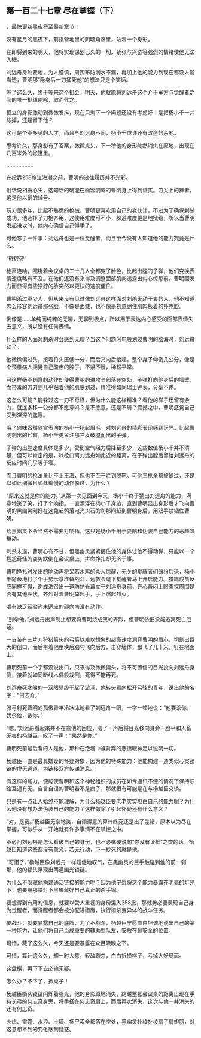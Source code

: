 ## 第一百二十七章 尽在掌握（下）
，最快更新黑夜将至最新章节！

没有星月的黑夜下，前指营地里的阴暗角落里，站着一个身影。

在即将到来的明天，他将实现谋划已久的一切。紧张与兴奋等强烈的情绪使他无法入眠。

刘远舟身处要地，为人谨慎，周围布防滴水不漏，再加上他的能力到现在都没人能看透，曹明那“隐身后一刀捅死他”的想法只是个笑话。

等了这么久，终于等来这个机会。明天，他就能将刘远舟这个介于军方与觉醒者之间的唯一枢纽剔除，取而代之。

孤立的身影激动到微微发抖，现在只剩下一个问题还没有考虑好：是把杨小千一并除掉，还是留下他？

这可是个不多见的人才，而且与刘远舟不同，杨小千或许还有改造的余地。

思考许久，那身影有了答案，微微点头，下一秒他的身形陡然消失在原地，出现在几百米外的帐篷里。

………………

在投靠258旅江海潮之前，曹明的过往履历并不光彩。

俗话说相由心生，这句话的确能在面容阴鸷的曹明身上得到证实。刀尖上的舞者，这是他以前的绰号。

玩刀很多年，比起不熟悉的枪械，曹明更喜欢用自己的老伙计，不过为了确保刺杀成功，他选择了刀枪齐用，这使用难度可不小，躲避难度更是地狱级，所以当曹明发起进攻时，他内心确信自己得手了。

可他忘了一件事：刘远舟也是一位觉醒者，而且至今没有人知道他的能力究竟是什么。

“砰砰砰”

枪声连响，围绕着会议桌的二十几人全都变了脸色，比起出膛的子弹，他们变换表情速度略有不及。在他们还没有来得及调整面部肌肉透露出内心惊恐前，曹明因发力而显得有些狰狞的脸突然以更快的速度僵住。

曹明杀过不少人，但从来没有见过像刘远舟这样面对刺杀无动于衷的人，他不知道怎么形容刘远舟那张脸，不像是面瘫，也不像是刻意绷住肌肉板着的扑克脸。

倒像是……单纯而纯粹的无聊，无聊到极点，所以用于表达内心感受的面部表情失去意义，所以没有任何表情。

什么样的人面对刺杀时会感到无聊？当这个问题闪电般划过曹明的脑海时，刘远舟动了。

他微微偏过头，接着将头压低一分，而后又向后抬起，整个身子仰倒几公分，像是个颈椎病人摇晃自己酸疼的脖子，不紧不慢，稀松平常。

可这样毫不刻意的动作却使得曹明的进攻全部落在空处，子弹打向他身后的墙壁，而带毒的刀刃则几乎贴着他的肌肤划过，精准得如同瑞士钟表，分毫不差。

这怎么可能？能躲过这一刀不奇怪，但为什么能这样精准？看他的样子还留有余力，就连多移一公分都不愿意吗？是不愿意，还是不屑？震撼之中，曹明感觉自己受到深深的羞辱。

哦？兴味盎然欣赏表演的杨小千扬起眉毛，对刘远舟的精彩表现感到讶异。比起曹明刺出的匕首，杨小千更关注那三发破膛而出的子弹。

子弹的出膛速度具体是多少，受到空气阻力后降至多少，这些数值杨小千并不清楚，但可以肯定的是，以枪口离刘远舟如此近的距离，在子弹出膛后留给刘远舟的反应时间几乎等于零。

而且曹明的枪法虽比不上王海，但也不至于烂到脱靶。可他三枪全都被躲过，还是以如此细微且如此缓慢的动作躲过，为什么？

“原来这就是你的能力。”从第一次见面到今天，杨小千终于猜出刘远舟的能力，满意地笑了笑，打了个响指。一直漂浮在杨小千身边，直到曹明显出身形后才飞向曹明的黑幽灵刚好在这兔起鹘落电光火石的刹那间赶到曹明身后，用双手禁锢住曹明。

给黑幽灵下令当然不需要打响指，这只是杨小千用于耍酷和伪装自己能力的恶趣味举动。

刺杀未遂，曹明心有不甘，但黑幽灵紧紧捆住他的身体让他不得动弹，只能以一个尴尬奇怪的姿势跌倒在会议桌上，拼命挣扎却无济于事。

曹明挣扎时发出的响动声将呆若木鸡的众人惊醒，无关的觉醒者们纷纷后退，杨小千隐蔽地打了个手势示意准备战斗，远救会麾下觉醒者马上开启能力。猎鹰成员反应同样不慢，谢成浩召出一道防护光幕立于刘远舟身前，齐心吾闭上眼查探周围是否有其他埋伏，齐烈对着曹明举起手，手上燃起烈火。

唯有缺乏经验尚未适应的邵向南没有动作。

“别杀他。”刘远舟出声制止想要将曹明烧成灰的齐烈，但曹明依旧没能逃离死亡厄运。

一支装有三片刀狩猎箭头的弓箭以难以想象的超高速度洞穿曹明的眉心，切割出巨大的创口，而后带着他整块后脑勺飞向后方，击穿墙体，飘飞了几十米，钉在地面上。

曹明死前一个字都没说出口，只来得及微微偏头，将不可置信的目光投向刘远舟身侧，接着就如同断线木偶般栽倒，死得不能再死。

刘远舟死水般的一双眼睛终于起了波澜，他转头看向松开弓弦的青年，说出他的名字：“何志奇。”

张弓射死曹明的孤傲青年冷冰冰地看了刘远舟一眼，一字一顿地说：“他要杀你，我杀他，救你。”

“嗯。”刘远舟看起来并不在意他的回应，嗯了一声后将目光移向身旁一脸平和人畜无害的杨越臣，叹了一声：“果然是你。”

曹明死前最后看的人是他，那种在绝境中被背弃的悲愤眼神足以说明一切。

杨越臣一直是最具嫌疑的怀疑对象，因为他的特殊能力：他能构建一道类似心灵锁链的虚无通道，为链接双方传递消息。

有这样的能力，便能使曹明和这个神秘组织的成员在如今通讯不便的情况下保持联络互通有无。自言自语的曹明若不是疯子，那就很有可能是在与杨越臣交谈。

只是有一点让人始终不能理解，为什么杨越臣要老老实实坦白自己的能力呢？为什么他没有想办法伪装自己的能力？这样做除了引起怀疑还有什么意义？

“对，是我。”杨越臣无奈地笑，自诩得意的算计终究还是出了差错，原本以为尽在掌握，可似乎从一开始就有许多事情不在掌控之中。

不必问刘远舟是怎么看破自己的身份，也不必嘴硬说句“你没有证据”之类的话，杨越臣知道这些都没有意义，若无行动，下一秒死的就是他。

“可惜了。”杨越臣像刘远舟一样短促地叹气，在黑幽灵的巨手触碰到他的前一刹那，他的额头浮现出两道幽光锁链。

为什么不隐藏他构建通话链接的能力呢？因为他宁愿将这个能力暴露在明亮的灯光下，也要用那块灯下黑影藏好自己真正的杀手锏。

要想得到有用的信息，就要以受人重视的身份混入258旅，那就势必要表现自己身为觉醒者，而觉醒者都会被分配进猎鹰，执行猎杀变异体的战斗任务。

要战斗，就要暴露自己的底牌，为了不战斗，杨越臣宁愿直白坦诚地说出自己的第一种能力，让他们将自己当成重要的辅助型队友，安放在最安全的位置。

可惜，藏了这么久，今天还是要暴露在众目睽睽之下。

可惜，算计这么久，却一时大意，轻敌疏忽，白白折损棋子，亏掉大好局面。

这盘棋，再下下去必输无疑。

怎么办？不下了，掀桌子！

杨越臣额头锁链闪烁着强光，他的身影原地消失，跨越整张会议桌的距离出现在手持长弓的何志奇身旁，将手搭在何志奇肩上，而后再次消失，这次与他一并消失的还有何志奇。

火焰、雷霆、水浪、土墙、捆尸索全都落在空处，黑幽灵扑棱扑棱扇了扇翅膀，对这意想不到的变化感到疑惑。

